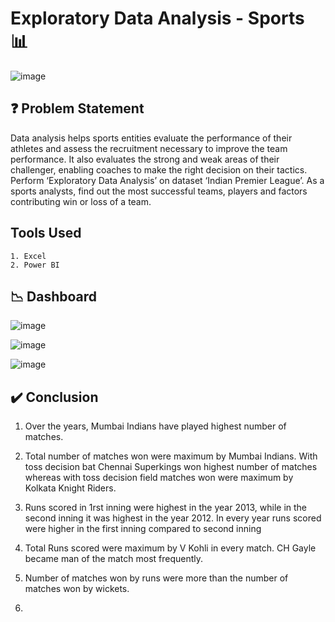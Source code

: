 # Exploratory Data Analysis - Sports 📊

![image](https://github.com/Pramit2021/Exploratory-Data-Analysis-Sports/assets/93142399/814c4331-0a72-4499-8080-30a997799716)

## ❓ Problem Statement

Data analysis helps sports entities evaluate the performance of their athletes and assess the recruitment necessary to improve the team performance. It also evaluates the strong and weak areas of their challenger, enabling coaches to make the right decision on their tactics. Perform ‘Exploratory Data Analysis’ on dataset ‘Indian Premier League’. As a sports analysts, find out the most successful teams, players and factors contributing win or loss of a team.

## Tools Used 
    1. Excel
    2. Power BI

<h2>📉 Dashboard</h2>

![image](https://github.com/Pramit2021/Exploratory-Data-Analysis-Sports/assets/93142399/44133b2e-af14-4bbb-a122-167b6f802aaf)

![image](https://github.com/Pramit2021/Exploratory-Data-Analysis-Sports/assets/93142399/e2e13055-c77b-420d-a835-e00896b54c1e)

![image](https://github.com/Pramit2021/Exploratory-Data-Analysis-Sports/assets/93142399/1ce93937-fbfe-41d1-b667-c36507b1ce58)

## ✔️ Conclusion
1. Over the years, Mumbai Indians have played highest number of matches.

2. Total number of matches won were maximum by Mumbai Indians. With toss decision bat Chennai Superkings won highest number of matches whereas with toss decision field matches won were maximum by Kolkata Knight Riders.
   
3. Runs scored in 1rst inning were highest in the year 2013, while in the second inning it was highest in the year 2012. In every year runs scored were higher in the first inning compared to second inning

4. Total Runs scored were maximum by V Kohli in every match. CH Gayle became man of the match most frequently.

5. Number of matches won by runs were more than the number of matches won by wickets.

6. 
